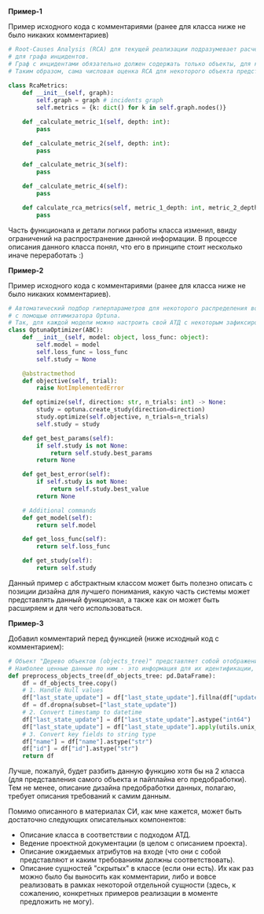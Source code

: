 

**Пример-1**

Пример исходного кода с комментариями (ранее для класса ниже не было никаких комментариев)

```py
# Root-Causes Analysis (RCA) для текущей реализации подразумевает расчёт некоторого перечня метрик
# для графа инцидентов.
# Граф с инцидентами обязательно должен содержать только объекты, для которых в системе на момент расчёта RCA был зафиксирован инцидент (авария).
# Таким образом, сама числовая оценка RCA для некоторого объекта представляет собой взвешенную оценку для некоторого числа метрик
 
class RcaMetrics:
    def __init__(self, graph):
        self.graph = graph # incidents graph
        self.metrics = {k: dict() for k in self.graph.nodes()}

    def _calculate_metric_1(self, depth: int):
        pass

    def _calculate_metric_2(self, depth: int):
        pass

    def _calculate_metric_3(self):
        pass

    def _calculate_metric_4(self):
        pass

    def calculate_rca_metrics(self, metric_1_depth: int, metric_2_depth: int):
        pass 
```

Часть функционала и детали логики работы класса изменил, ввиду ограничений на распространение данной информации.
В процессе описания данного класса понял, что его в принципе стоит несколько иначе переработать :)


**Пример-2**

Пример исходного кода с комментариями (ранее для класса ниже не было никаких комментариев).

```py
# Автоматический подбор гиперпараметров для некоторого распределения возможных значений гиперпараметра
# с помощью оптимизатора Optuna. 
# Так, для каждой модели можно настроить свой АТД с некоторым зафиксированным набором гиперпараметров для оптимизации.
class OptunaOptimizer(ABC):
    def __init__(self, model: object, loss_func: object):
        self.model = model
        self.loss_func = loss_func
        self.study = None

    @abstractmethod
    def objective(self, trial):
        raise NotImplementedError

    def optimize(self, direction: str, n_trials: int) -> None:
        study = optuna.create_study(direction=direction)
        study.optimize(self.objective, n_trials=n_trials)
        self.study = study

    def get_best_params(self):
        if self.study is not None:
            return self.study.best_params
        return None

    def get_best_error(self):
        if self.study is not None:
            return self.study.best_value
        return None

    # Additional commands
    def get_model(self):
        return self.model

    def get_loss_func(self):
        return self.loss_func

    def get_study(self):
        return self.study
```

Данный пример с абстрактным классом может быть полезно описать с позиции дизайна для лучшего понимания, какую часть системы
может представлять данный функционал, а также как он может быть расширяем и для чего использоваться.



**Пример-3**

Добавил комментарий перед функцией (ниже исходный код с комментарием):

```py
# Объект "Дерево объектов (objects_tree)" представляет собой отображение статической информации обо всех объектах системы.
# Наиболее ценные данные по ним - это информация для их идентификации, а также о связи между объектами системы.
def preprocess_objects_tree(df_objects_tree: pd.DataFrame):
    df = df_objects_tree.copy()
    # 1. Handle Null values
    df["last_state_update"] = df["last_state_update"].fillna(df["updated"])
    df = df.dropna(subset=["last_state_update"])
    # 2. Convert timestamp to datetime
    df["last_state_update"] = df["last_state_update"].astype("int64")
    df["last_state_update"] = df["last_state_update"].apply(utils.unix_to_datetime)
    # 3. Convert key fields to string type
    df["name"] = df["name"].astype("str")
    df["id"] = df["id"].astype("str")
    return df

```

Лучше, пожалуй, будет разбить данную функцию хотя бы на 2 класса (для представления самого объекта и пайплайна его предобработки).
Тем не менее, описание дизайна предобработки данных, полагаю, требует описания требований к самим данным.


Помимо описанного в материалах СИ, как мне кажется, может быть достаточно следующих описательных компонентов:

- Описание класса в соответствии с подходом АТД.
- Ведение проектной документации (в целом с описанием проекта).
- Описание ожидаемых атрибутов на входе (что они с собой представляют и каким требованиям должны соответствовать).
- Описание сущностей "скрытых" в классе (если они есть). Их как раз можно было бы выносить как комментарии, либо и вовсе реализовать в рамках некоторой отдельной сущности (здесь, к сожалению, конкретных примеров реализации в моменте предложить не могу).


